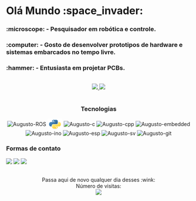 <h1>Olá Mundo :space_invader:</h1>

<h3>:microscope: - Pesquisador em robótica e controle.</h3>
<h3>:computer: - Gosto de desenvolver prototipos de hardware e sistemas embarcados no tempo livre.</h3>
<h3>:hammer: - Entusiasta em projetar PCBs.</h3>

<br>

<div align="center" style="display: inline_block">
  <a href="https://github.com/Augusto-Viniciuss">
  <img height="200" src="https://github-readme-stats-blush-three-52.vercel.app/api?username=Augusto-Viniciuss&show_icons=true&theme=dark&include_all_commits=true&count_private=true"/>
  <img height="200" src="https://github-readme-stats-blush-three-52.vercel.app/api/top-langs/?username=Augusto-Viniciuss&layout=compact&langs_count=7&theme=dark"/></a>
</div>

<div align="center" style="display: inline_block"><br>
    <h3>Tecnologias</h3>
    <img align="center" alt="Augusto-ROS" height="30" width="40" src="https://upload.wikimedia.org/wikipedia/commons/b/bb/Ros_logo.svg" />
    <img align="center" alt="Augusto-py" height="30" width="40" src="https://raw.githubusercontent.com/devicons/devicon/master/icons/python/python-original.svg"/>
    <img align="center" alt="Augusto-c" height="30" width="40" src="https://cdn.jsdelivr.net/gh/devicons/devicon/icons/c/c-original.svg"/>
    <img align="center" alt="Augusto-cpp" height="30" width="40" src="https://cdn.jsdelivr.net/gh/devicons/devicon/icons/cplusplus/cplusplus-original.svg"/>
    <img align="center" alt="Augusto-embedded" height="30" width="40" src="https://cdn.jsdelivr.net/gh/devicons/devicon/icons/embeddedc/embeddedc-original.svg" />
    <img align="center" alt="Augusto-ino" height="30" width="40" src="https://cdn.jsdelivr.net/gh/devicons/devicon/icons/arduino/arduino-original.svg"/>
    <img align="center" alt="Augusto-esp" height="30" width="40" src="https://www.svgrepo.com/show/349355/espressif.svg"/>
    <img align="center" alt="Augusto-sv" height="30" width="40" src="https://cdn.icon-icons.com/icons2/2148/PNG/512/systemverilog_icon_131957.png" />
    <img align="center" alt="Augusto-git" height="30" width="40" src="https://cdn.jsdelivr.net/gh/devicons/devicon/icons/git/git-plain.svg" />
</div>

<h3>Formas de contato</h3>
<div>
  <a href = "mailto:augustoviniciud@gmail.com"><img width="85" src="https://img.shields.io/badge/Gmail-D14836?style=for-the-badge&logo=gmail&logoColor=white" target="_blank"></a>
  <a href = "https://www.instagram.com/augusto.viniciusf/"><img width="120" src="https://img.shields.io/badge/-Instagram-%23E4405F?style=for-the-badge&logo=instagram&logoColor=white" target="_blank"></a>
  <a href="https://www.linkedin.com/in/augusto-vin%C3%ADcius-52704921a/" target="_blank"><img width="108" src="https://img.shields.io/badge/-LinkedIn-%230077B5?style=for-the-badge&logo=linkedin&logoColor=white" target="_blank"></a>
</div>

<p align="center"><br> 
    Passa aqui de novo qualquer dia desses :wink:<br>
    Número de visitas:<br>
    <img src="https://profile-counter.glitch.me/Augusto-Viniciuss/count.svg" />
  </p>

